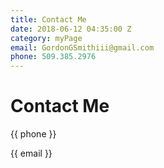 ```yaml
---
title: Contact Me
date: 2018-06-12 04:35:00 Z
category: myPage
email: GordonGSmithiii@gmail.com
phone: 509.385.2976
---
```


<div class="header">


<h1>Contact Me</h1>


</div>

<div class="info">


<p>{{ phone }}</p>


<p>{{ email }}</p>


</div>